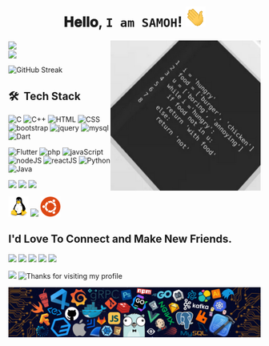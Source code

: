 <h1 align="center">
  <a target="_blank">
    
  </a>
  𝐇𝐞𝐥𝐥𝐨, <code>I am SAMOH</code>!
  <a target="_blank">
    <img src="https://github.com/Samohtechs/Samohtechs/blob/main/Hi.gif" width="40px" />
  </a>
</h1>


<!-- <img align="right" width="150" height="150" src="https://github.com/Samohtechs/Samohtechs/blob/main/cat_codes.gif"/>   -->
<img align="right" width="300" height="300" src="https://github.com/Samohtechs/Samohtechs/blob/main/code.PNG"/>

<img align="center" src="https://github-readme-stats.vercel.app/api?username=samohtechs&show_icons=true&include_all_commits=true&bg_color=0000&title_color=ffff&text_color=ffff&icon_color=F34B7D&hide=issues,stars" />

<br>
  <img align="center" src="https://github-readme-stats.vercel.app/api/top-langs/?username=samohtechs&bg_color=0000&title_color=ffff&text_color=ffff&layout=compact" />
<br>

<!-- GITHUB STREAK -->
![GitHub Streak](http://github-readme-streak-stats.herokuapp.com/?user=samohtechs&theme=dark)    

  
## 🛠 &nbsp;Tech Stack
<img height="30" src="https://img.shields.io/badge/c%20-%2300599C.svg?&style=for-the-badge&logo=c&logoColor=white" alt="C" > <img height="30" src="https://img.shields.io/badge/c++%20-%2300599C.svg?&style=for-the-badge&logo=c%2B%2B&logoColor=white" alt="C++" > <img height="30"  src="https://img.shields.io/badge/html5%20-%23E34F26.svg?&style=for-the-badge&logo=html5&logoColor=white" alt="HTML" > <img height="30"  src="https://img.shields.io/badge/css3%20-%231572B6.svg?&style=for-the-badge&logo=css3&logoColor=white" alt="CSS" >  <img height="30"  src="https://img.shields.io/badge/-Bootstrap-563D7C?style=flat-square&logo=Bootstrap" alt="bootstrap" >  <img height="30"  src="https://img.shields.io/badge/jQuery-0769AD?style=for-the-badge&logo=jquery&logoColor=white" alt="jquery" > <img height="30"  src="https://img.shields.io/badge/MySQL-00000F?style=for-the-badge&logo=mysql&logoColor=white" alt="mysql" > <img  src="https://img.shields.io/badge/dart-02589B?style=for-the-badge&logo=dart&logoColor=white" alt="Dart" > 

<img src="https://img.shields.io/badge/flutter-02589B?style=for-the-badge&logo=flutter&logoColor=white" alt="Flutter" > <img height="30"  src="https://img.shields.io/badge/PHP-0769AD?style=for-the-badge&logo=php&logoColor=white" alt="php" > <img src="https://img.shields.io/badge/JavaScript-F7DF1E?style=for-the-badge&logo=javascript&logoColor=black" alt="javaScript"> <img  src="https://img.shields.io/badge/Node.js-43853D?style=for-the-badge&logo=node.js&logoColor=white" alt="nodeJS" > <img  src="https://img.shields.io/badge/React-20232A?style=for-the-badge&logo=react&logoColor=61DAFB" alt="reactJS" > <img  src="https://img.shields.io/badge/Python-0769AD?style=for-the-badge&logo=python&logoColor=white" alt="Python" > <img  src="https://img.shields.io/badge/java-6F4E37?style=for-the-badge&logo=java&logoColor=white" alt="Java" > 

<img height="30"  src="https://img.shields.io/badge/-Git-333333?style=flat&logo=git">  <img height="30"  src="https://img.shields.io/badge/-GitHub-333333?style=flat&logo=github">  <img height="30"  src="https://img.shields.io/badge/-Markdown-333333?style=flat&logo=markdown">

<a href = "https://www.linux.org/" target="_blank"><img height="40" src="https://raw.githubusercontent.com/devicons/devicon/master/icons/linux/linux-original.svg" alt="Linux"></a> <a href = "https://code.visualstudio.com/" target="_blank"><img height="40" src="https://upload.wikimedia.org/wikipedia/commons/thumb/9/9a/Visual_Studio_Code_1.35_icon.svg/1200px-Visual_Studio_Code_1.35_icon.svg.png"></a>  <img height="40" width="40" src="https://raw.githubusercontent.com/github/explore/80688e429a7d4ef2fca1e82350fe8e3517d3494d/topics/ubuntu/ubuntu.png">


## I'd Love To Connect and Make New Friends.

<a href="https://www.twitter.com/samohtechs"><img src="https://img.shields.io/badge/-Twitter-blue?style=flat-square&logo=twitter&logoColor=white" /></a>
<a href="https://www.linkedin.com/in/said-mohammed-samoh/"><img src="https://img.shields.io/badge/-LinkedIn-0e76a8?style=flat-square&logo=Linkedin&logoColor=white"/></a>
<a href="https://www.instagram.com/samohtechs.infosec"><img src="https://img.shields.io/badge/-Instagram-E8572E?style=flat-square&logo=instagram&logoColor=white"/></a>
<a href="https://t.me/samohtechs"><img src="https://img.shields.io/badge/-Telegram-blue?style=flat-square&logo=Telegram&logoColor=white"/></a>
<a href="https://github.com/samohtechs"><img src="https://img.shields.io/badge/-GitHub-black?style=flat-square&logo=GitHub&logoColor=white"/></a>

<!-- Profile Views -->
<img src="https://komarev.com/ghpvc/?username=samohtechs" width=160px/>

 
<!-- THANK YOU GIF -->
<img height="120" alt="Thanks for visiting my profile" width="100%" src="https://github.com/dibyendu415/dibyendu415/blob/master/marquee.svg" />

  
<!-- STICKER -->
![image](https://github.com/Samohtechs/Samohtechs/blob/main/sticker.png)
  
